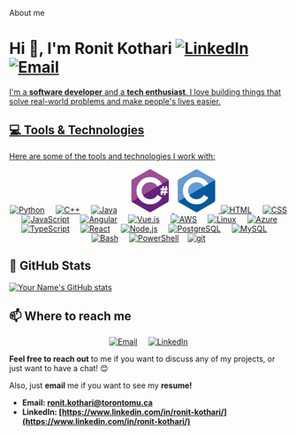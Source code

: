  About me


<p align="center">

 # Hi 👋, I'm **Ronit Kothari**  <a href="https://www.linkedin.com/in/ronit-kothari/"><img src="https://img.shields.io/badge/LinkedIn-blue?style=flat-square&logo=Linkedin&logoColor=white&link=https://www.linkedin.com/in/ronit-kothari/" alt="LinkedIn"></a> <a href="mailto:ronit.kothari@torontomu.ca"><img src="https://img.shields.io/badge/-Email-red?style=flat-square&logo=Gmail&logoColor=white" alt="Email">




I'm a **software developer** and a **tech enthusiast**. I love building things that solve real-world problems and make people's lives easier.


  
## 💻 Tools & Technologies

Here are some of the tools and technologies I work with:

<p align="center">
  <a href="https://www.python.org/"><img src="https://img.icons8.com/color/96/000000/python.png" alt="Python" width="80" height="80"/></a>&nbsp;&nbsp;&nbsp;&nbsp;
  <a href="https://www.cplusplus.com/"><img src="https://img.icons8.com/color/96/000000/c-plus-plus-logo.png" alt="C++" width="80" height="80"/></a>&nbsp;&nbsp;&nbsp;&nbsp;
  <a href="https://www.java.com/"><img src="https://img.icons8.com/color/96/000000/java-coffee-cup-logo.png" alt="Java" width="80" height="80"/></a>&nbsp;&nbsp;&nbsp;&nbsp;
  <a href="https://www.csharp.net/" target="_blank"> <img src="https://raw.githubusercontent.com/devicons/devicon/master/icons/csharp/csharp-original.svg" alt="csharp" width="80" height="80"/> </a> 
  <a href="https://www.cprogramming.com/" target="_blank"> <img src="https://raw.githubusercontent.com/devicons/devicon/master/icons/c/c-original.svg" alt="c" width="80" height="80"/> </a>
  <a href="https://www.w3.org/html/"><img src="https://img.icons8.com/color/96/000000/html-5.png" alt="HTML" width="80" height="80"/></a>&nbsp;&nbsp;&nbsp;&nbsp;
  <a href="https://www.w3schools.com/css/"><img src="https://img.icons8.com/color/96/000000/css3.png" alt="CSS" width="80" height="80"/></a>&nbsp;&nbsp;&nbsp;&nbsp;
  <a href="https://developer.mozilla.org/en-US/docs/Web/JavaScript"><img src="https://img.icons8.com/color/96/000000/javascript.png" alt="JavaScript" width="80" height="80"/></a>&nbsp;&nbsp;&nbsp;&nbsp;
  <a href="https://angular.io/"><img src="https://img.icons8.com/color/96/000000/angularjs.png" alt="Angular" width="80" height="80"/></a>&nbsp;&nbsp;&nbsp;&nbsp;
  <a href="https://vuejs.org/"><img src="https://img.icons8.com/color/96/000000/vue-js.png" alt="Vue.js" width="80" height="80"/></a>&nbsp;&nbsp;&nbsp;&nbsp;
  <a href="https://aws.amazon.com/"><img src="https://img.icons8.com/color/96/000000/amazon-web-services.png" alt="AWS" width="80" height="80"/></a>&nbsp;&nbsp;&nbsp;&nbsp;
  <a href="https://www.linux.org/"><img src="https://img.icons8.com/color/96/000000/linux.png" alt="Linux" width="80" height="80"/></a>&nbsp;&nbsp;&nbsp;&nbsp;
  <a href="https://azure.microsoft.com/"><img src="https://img.icons8.com/color/96/000000/azure-1.png" alt="Azure" width="80" height="80"/></a>&nbsp;&nbsp;&nbsp;&nbsp;
  <a href="https://www.typescriptlang.org/"><img src="https://img.icons8.com/color/96/000000/typescript.png" alt="TypeScript" width="80" height="80"/></a>&nbsp;&nbsp;&nbsp;&nbsp;
  <a href="https://reactjs.org/"><img src="https://img.icons8.com/color/96/000000/react-native.png" alt="React" width="80" height="80"/></a>&nbsp;&nbsp;&nbsp;&nbsp;
  <a href="https://nodejs.org/"><img src="https://img.icons8.com/color/96/000000/nodejs.png" alt="Node.js" width="80" height="80"/></a>&nbsp;&nbsp;&nbsp;&nbsp;
  <a href="https://www.postgresql.org/"><img src="https://img.icons8.com/color/96/000000/postgreesql.png" alt="PostgreSQL" width="80" height="80"/></a>&nbsp;&nbsp;&nbsp;&nbsp;
  <a href="https://www.mysql.com/"><img src="https://img.icons8.com/color/96/000000/mysql-logo.png" alt="MySQL" width="80" height="80"/></a>&nbsp;&nbsp;&nbsp;&nbsp;
  <a href="https://www.gnu.org/software/bash/"><img src="https://img.icons8.com/plasticine/100/000000/bash.png" alt="Bash" width="80" height="80"/></a>&nbsp;&nbsp;&nbsp;&nbsp;
  <a href="https://docs.microsoft.com/en-us/powershell/"><img src="https://img.icons8.com/color/96/000000/powershell.png" alt="PowerShell" width="80" height="80"/></a>&nbsp;&nbsp;&nbsp
 <a href="https://git-scm.com/" target="_blank"> <img src="https://www.vectorlogo.zone/logos/git-scm/git-scm-icon.svg" alt="git" width="80" height="80"/> </a> 


<p align="center">
  
  
 


## 🌟 GitHub Stats

[![Your Name's GitHub stats](https://github-readme-stats.vercel.app/api?username=ronitkothari&count_private=true&show_icons=true&theme=dracula)](https://github.com/anuraghazra/github-readme-stats)


## 📫 Where to reach me

<p align="center">
  <a href="mailto:ronit.kothari@torontomu.ca"><img src="https://img.icons8.com/color/96/000000/gmail-new.png" alt="Email" width="80" height="80"/></a>&nbsp;&nbsp;&nbsp;&nbsp;
  <a href="https://www.linkedin.com/in/ronit-kothari/"><img src="https://img.icons8.com/color/96/000000/linkedin.png" alt="LinkedIn" width="80" height="80"/></a>
</p>


**Feel free to reach out** to me if you want to discuss any of my projects, or just want to have a chat! 😊



Also, just **email** me if you want to see my **resume!**


- **Email: ronit.kothari@torontomu.ca**
- **LinkedIn: [https://www.linkedin.com/in/ronit-kothari/](https://www.linkedin.com/in/ronit-kothari/)**




                  
